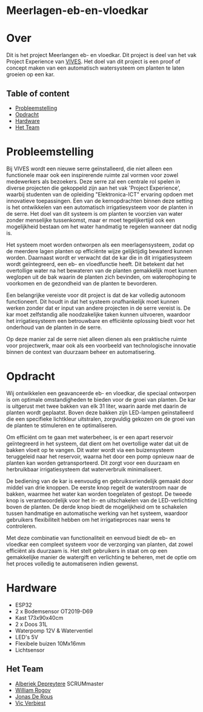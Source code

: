 # Meerlagen-eb-en-vloedkar

# Over
Dit is het project Meerlangen eb- en vloedkar. Dit project is deel van het vak Project Experience van [VIVES](https://www.vives.be/en).
Het doel van dit project is een proof of concept maken van een automatisch watersysteem om planten te laten groeien op een kar.

## Table of content
- [Probleemstelling](#probleemstelling)
- [Opdracht](#opdracht)
- [Hardware](#hardware)
- [Het Team](#het-team)

# Probleemstelling
Bij VIVES wordt een nieuwe serre geïnstalleerd, die niet alleen een functionele maar ook een inspirerende ruimte zal vormen voor zowel medewerkers als bezoekers. Deze serre zal een centrale rol spelen in diverse projecten die gekoppeld zijn aan het vak 'Project Experience', waarbij studenten van de opleiding "Elektronica-ICT" ervaring opdoen met innovatieve toepassingen. Een van de kernopdrachten binnen deze setting is het ontwikkelen van een automatisch irrigatiesysteem voor de planten in de serre. Het doel van dit systeem is om planten te voorzien van water zonder menselijke tussenkomst, maar er moet tegelijkertijd ook een mogelijkheid bestaan om het water handmatig te regelen wanneer dat nodig is.

Het systeem moet worden ontworpen als een meerlagensysteem, zodat op de meerdere lagen planten op efficiënte wijze gelijktijdig bewaterd kunnen worden. Daarnaast wordt er verwacht dat de kar die in dit irrigatiesysteem wordt geïntegreerd, een eb- en vloedfunctie heeft. Dit betekent dat het overtollige water na het bewateren van de planten gemakkelijk moet kunnen weglopen uit de bak waarin de planten zich bevinden, om waterophoping te voorkomen en de gezondheid van de planten te bevorderen.

Een belangrijke vereiste voor dit project is dat de kar volledig autonoom functioneert. Dit houdt in dat het systeem onafhankelijk moet kunnen werken zonder dat er input van andere projecten in de serre vereist is. De kar moet zelfstandig alle noodzakelijke taken kunnen uitvoeren, waardoor het irrigatiesysteem een betrouwbare en efficiënte oplossing biedt voor het onderhoud van de planten in de serre.

Op deze manier zal de serre niet alleen dienen als een praktische ruimte voor projectwerk, maar ook als een voorbeeld van technologische innovatie binnen de context van duurzaam beheer en automatisering.

# Opdracht
Wij ontwikkelen een geavanceerde eb- en vloedkar, die speciaal ontworpen is om optimale omstandigheden te bieden voor de groei van planten. De kar is uitgerust met twee bakken van elk 31 liter, waarin aarde met daarin de planten wordt geplaatst. Boven deze bakken zijn LED-lampen geïnstalleerd die een specifieke lichtkleur uitstralen, zorgvuldig gekozen om de groei van de planten te stimuleren en te optimaliseren.

Om efficiënt om te gaan met waterbeheer, is er een apart reservoir geïntegreerd in het systeem, dat dient om het overtollige water dat uit de bakken vloeit op te vangen. Dit water wordt via een buizensysteem teruggeleid naar het reservoir, waarna het door een pomp opnieuw naar de planten kan worden getransporteerd. Dit zorgt voor een duurzaam en herbruikbaar irrigatiesysteem dat waterverbruik minimaliseert.

De bediening van de kar is eenvoudig en gebruiksvriendelijk gemaakt door middel van drie knoppen. De eerste knop regelt de waterstroom naar de bakken, waarmee het water kan worden toegelaten of gestopt. De tweede knop is verantwoordelijk voor het in- en uitschakelen van de LED-verlichting boven de planten. De derde knop biedt de mogelijkheid om te schakelen tussen handmatige en automatische werking van het systeem, waardoor gebruikers flexibiliteit hebben om het irrigatieproces naar wens te controleren.

Met deze combinatie van functionaliteit en eenvoud biedt de eb- en vloedkar een compleet systeem voor de verzorging van planten, dat zowel efficiënt als duurzaam is. Het stelt gebruikers in staat om op een gemakkelijke manier de watergift en verlichting te beheren, met de optie om het proces volledig te automatiseren indien gewenst.

# Hardware
- ESP32
- 2 x Bodemsensor OT2019-D69
- Kast 173x90x40cm
- 2 x Doos 31L
- Waterpomp 12V & Waterventiel 
- LED's 5V
- Flexibele buizen 10Mx16mm
- Lichtsensor <vul type in als we het weten>

## Het Team
- [Alberiek Depreytere](https://github.com/AlberiekDepreytere) SCRUMmaster
- [William Rogov](https://github.com/Rwill03)
- [Jonas De Rous](https://github.com/JonasTBUP)
- [Vic Verbiest](https://github.com/Vic-Verbiest)


